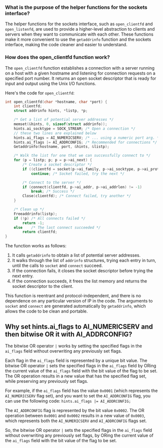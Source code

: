 ### What is the purpose of the helper functions for the sockets interface?

The helper functions for the sockets interface, such as `open_clientfd` and `open_listenfd`, are used to provide a higher-level abstraction to clients and servers when they want to communicate with each other. These functions make it more convenient to use the `getaddrinfo` function and the sockets interface, making the code cleaner and easier to understand.

### How does the open_clientfd function work?

The `open_clientfd` function establishes a connection with a server running on a host with a given hostname and listening for connection requests on a specified port number. It returns an open socket descriptor that is ready for input and output using the Unix I/O functions.

Here's the code for `open_clientfd`:
```c
int open_clientfd(char *hostname, char *port) {
    int clientfd;
    struct addrinfo hints, *listp, *p;

    /* Get a list of potential server addresses */
    memset(&hints, 0, sizeof(struct addrinfo));
    hints.ai_socktype = SOCK_STREAM; /* Open a connection */
	// these two lines are explained below
    hints.ai_flags = AI_NUMERICSERV; /* ... using a numeric port arg. */
    hints.ai_flags |= AI_ADDRCONFIG; /* Recommended for connections */
    Getaddrinfo(hostname, port, &hints, &listp);

    /* Walk the list for one that we can successfully connect to */
    for (p = listp; p; p = p->ai_next) {
        /* Create a socket descriptor */
        if ((clientfd = socket(p->ai_family, p->ai_socktype, p->ai_protocol)) < 0)
            continue; /* Socket failed, try the next */

        /* Connect to the server */
        if (connect(clientfd, p->ai_addr, p->ai_addrlen) != -1)
            break; /* Success */
        Close(clientfd); /* Connect failed, try another */
    }

    /* Clean up */
    Freeaddrinfo(listp);
    if (!p) /* All connects failed */
        return -1;
    else    /* The last connect succeeded */
        return clientfd;
}
```
The function works as follows:

1.  It calls `getaddrinfo` to obtain a list of potential server addresses.
2.  It walks through the list of `addrinfo` structures, trying each entry in turn, until the calls to `socket` and `connect` succeed.
3.  If the connection fails, it closes the socket descriptor before trying the next entry.
4.  If the connection succeeds, it frees the list memory and returns the socket descriptor to the client.

This function is reentrant and protocol-independent, and there is no dependence on any particular version of IP in the code. The arguments to `socket` and `connect` are generated automatically by `getaddrinfo`, which allows the code to be clean and portable.

## Why set hints.ai_flags to AI_NUMERICSERV and then bitwise OR it with AI_ADDRCONFIG?
The bitwise OR operator `|` works by setting the specified flags in the `ai_flags` field without overwriting any previously set flags.

Each flag in the `ai_flags` field is represented by a unique bit value. The bitwise OR operator `|` sets the specified flags in the `ai_flags` field by ORing the current value of the `ai_flags` field with the bit value of the flag to be set. The OR operation results in a new value that has the specified flag set, while preserving any previously set flags.

For example, if the `ai_flags` field has the value `0x0001` (which represents the `AI_NUMERICSERV` flag set), and you want to set the `AI_ADDRCONFIG` flag, you can use the following code:
`hints.ai_flags |= AI_ADDRCONFIG;`

The `AI_ADDRCONFIG` flag is represented by the bit value `0x0002`. The OR operation between `0x0001` and `0x0002` results in a new value of `0x0003`, which represents both the `AI_NUMERICSERV` and `AI_ADDRCONFIG` flags set.

So, the bitwise OR operator `|` sets the specified flags in the `ai_flags` field without overwriting any previously set flags, by ORing the current value of the `ai_flags` field with the bit value of the flag to be set.